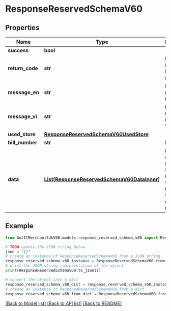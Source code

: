# ResponseReservedSchemaV60


## Properties

Name | Type | Description | Notes
------------ | ------------- | ------------- | -------------
**success** | **bool** |  | [optional] 
**return_code** | **str** | Result code if failed. Default is null | [optional] 
**message_en** | **str** | Message notification in English | [optional] 
**message_vi** | **str** | Message notification in Vietnamese | [optional] 
**used_store** | [**ResponseReservedSchemaV60UsedStore**](ResponseReservedSchemaV60UsedStore.md) |  | [optional] 
**bill_number** | **str** | Bill number | [optional] 
**data** | [**List[ResponseReservedSchemaV60DataInner]**](ResponseReservedSchemaV60DataInner.md) | Detail items of voucher, if result is failed, response will return the first voucher code which is invalid | [optional] 

## Example

```python
from GotItMerchantSdkV60.models.response_reserved_schema_v60 import ResponseReservedSchemaV60

# TODO update the JSON string below
json = "{}"
# create an instance of ResponseReservedSchemaV60 from a JSON string
response_reserved_schema_v60_instance = ResponseReservedSchemaV60.from_json(json)
# print the JSON string representation of the object
print(ResponseReservedSchemaV60.to_json())

# convert the object into a dict
response_reserved_schema_v60_dict = response_reserved_schema_v60_instance.to_dict()
# create an instance of ResponseReservedSchemaV60 from a dict
response_reserved_schema_v60_from_dict = ResponseReservedSchemaV60.from_dict(response_reserved_schema_v60_dict)
```
[[Back to Model list]](../README.md#documentation-for-models) [[Back to API list]](../README.md#documentation-for-api-endpoints) [[Back to README]](../README.md)


